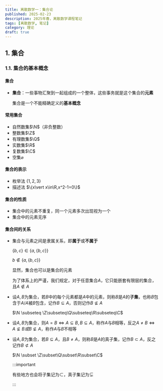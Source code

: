 ```yaml
---
title: 离散数学一：集合论
published: 2025-02-23
description: 2025年春，离散数学课程笔记
tags: [离散数学, 笔记]
category: 理论
draft: true
---
```


## 1. 集合

### 1.1. 集合的基本概念

#### 集合

- **集合**：一些事物汇聚到一起组成的一个整体，这些事务就是这个集合的**元素**

  集合是一个不能精确定义的**基本概念**

#### 常用集合

- 自然数集$\N$（非负整数）
- 整数集$\Z$
- 有理数集$\Q$
- 实数集$\R$
- 复数集$\C$
- 空集$\varnothing$

#### 集合的表示

- 枚举法 $\{1,2,3\}$
- 描述法 $\{x\vert x\in\R,x^2-1=0\}$

#### 集合的性质

- 集合中的元素不重复，同一个元素多次出现视为一个
- 集合中的元素无序

#### 集合间的关系

- 集合与元素之间是隶属关系，即**属于**或**不属于**

  $\{b,c\}\in\{a,\{b,c\}\}$

  $b\notin\{a,\{b,c\}\}$

  显然，集合也可以是集合的元素

  为了体系上的严谨，我们规定，对于任意集合$A$，它只能嵌套有限层的集合，且$A\notin A$

- 设$A,B$为集合，若$B$中的每个元素都是$A$中的元素，则称$B$是$A$的**子集**，也称$B$包含于$A$/$A$被$B$包含，记作$B\subseteq A$，否则记作$B\not\subseteq A$

  $\N \subseteq \Z\subseteq\Q\subseteq\R\subseteq\C$

- 设$A,B$为集合，则$A=B\Longleftrightarrow A\subseteq B,B\subseteq A$，称作$A$与$B$相等，反之$A\ne B\Longleftrightarrow A\not\subseteq B或B\not\subseteq A$，称作$A$与$B$不相等

- 设$A,B$为集合，若$B\subseteq A$，且$B\neq A$，则称$B$是$A$的真子集，记作$B\subset A$，反之记作$B\not\subset A$

  $\N \subset \Z\subset\Q\subset\R\subset\C$

  :::important

  有些地方也会将子集记为$\subset$，真子集记为$\subsetneq$

  :::